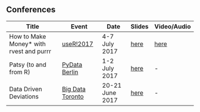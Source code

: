 ## Conferences 

| Title  | Event | Date | Slides | Video/Audio |
|---|---|---|---|---|
| How to Make Money* with rvest and purrr | [useR!2017](https://user2017.brussels/) | 4-7 July 2017 | [here](https://speakerdeck.com/maxhumber/webscraping-with-rvest-and-purrr) | [here](https://channel9.msdn.com/events/useR-international-R-User-conferences/useR-International-R-User-2017-Conference/Scraping-data-with-rvest-and-purrr?term=max%20humber)
| Patsy (to and from R) | [PyData Berlin](https://pydata.org/berlin2017/) | 1-2 July 2017 | [here](https://speakerdeck.com/maxhumber/patsy-pydata-berlin) | - |
| Data Driven Deviations | [Big Data Toronto](http://www.bigdata-toronto.com/) | 20-21 June 2017 | [here](https://speakerdeck.com/maxhumber/data-driven-deviations) | - |
 
